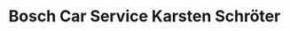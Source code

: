 ---
title: "Bosch Car Service Karsten Schröter"
url: /forst-lausitz/bosch-car-service-karsten-schroeter/
shop: Autowerkstatt
---